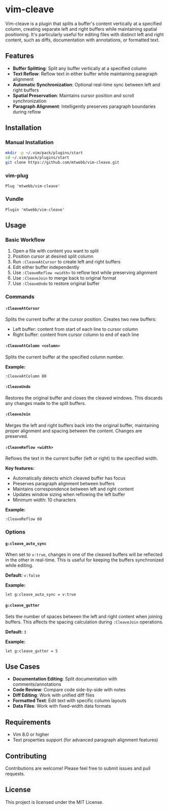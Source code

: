 # vim-cleave

Vim-cleave is a plugin that splits a buffer's content vertically at a specified column, creating separate left and right buffers while maintaining spatial positioning. It's particularly useful for editing files with distinct left and right content, such as diffs, documentation with annotations, or formatted text.

## Features

- **Buffer Splitting**: Split any buffer vertically at a specified column
- **Text Reflow**: Reflow text in either buffer while maintaining paragraph alignment
- **Automatic Synchronization**: Optional real-time sync between left and right buffers
- **Spatial Preservation**: Maintains cursor position and scroll synchronization
- **Paragraph Alignment**: Intelligently preserves paragraph boundaries during reflow

## Installation

### Manual Installation

```bash
mkdir -p ~/.vim/pack/plugins/start
cd ~/.vim/pack/plugins/start
git clone https://github.com/mtwebb/vim-cleave.git
```

### vim-plug

```vim
Plug 'mtwebb/vim-cleave'
```

### Vundle

```vim
Plugin 'mtwebb/vim-cleave'
```

## Usage

### Basic Workflow

1. Open a file with content you want to split
2. Position cursor at desired split column
3. Run `:CleaveAtCursor` to create left and right buffers
4. Edit either buffer independently
5. Use `:CleaveReflow <width>` to reflow text while preserving alignment
6. Use `:CleaveJoin` to merge back to original format
7. Use `:CleaveUndo` to restore original buffer

### Commands

#### `:CleaveAtCursor`
Splits the current buffer at the cursor position. Creates two new buffers:
- Left buffer: content from start of each line to cursor column
- Right buffer: content from cursor column to end of each line

#### `:CleaveAtColumn <column>`
Splits the current buffer at the specified column number.

**Example:**
```vim
:CleaveAtColumn 80
```

#### `:CleaveUndo`
Restores the original buffer and closes the cleaved windows. This discards any changes made to the split buffers.

#### `:CleaveJoin`
Merges the left and right buffers back into the original buffer, maintaining proper alignment and spacing between the content. Changes are preserved.

#### `:CleaveReflow <width>`
Reflows the text in the current buffer (left or right) to the specified width. 

**Key features:**
- Automatically detects which cleaved buffer has focus
- Preserves paragraph alignment between buffers
- Maintains correspondence between left and right content
- Updates window sizing when reflowing the left buffer
- Minimum width: 10 characters

**Example:**
```vim
:CleaveReflow 60
```

### Options

#### `g:cleave_auto_sync`
When set to `v:true`, changes in one of the cleaved buffers will be reflected in the other in real-time. This is useful for keeping the buffers synchronized while editing.

**Default:** `v:false`

**Example:**
```vim
let g:cleave_auto_sync = v:true
```

#### `g:cleave_gutter`
Sets the number of spaces between the left and right content when joining buffers. This affects the spacing calculation during `:CleaveJoin` operations.

**Default:** `3`

**Example:**
```vim
let g:cleave_gutter = 5
```

## Use Cases

- **Documentation Editing**: Split documentation with comments/annotations
- **Code Review**: Compare code side-by-side with notes
- **Diff Editing**: Work with unified diff files
- **Formatted Text**: Edit text with specific column layouts
- **Data Files**: Work with fixed-width data formats

## Requirements

- Vim 8.0 or higher
- Text properties support (for advanced paragraph alignment features)

## Contributing

Contributions are welcome! Please feel free to submit issues and pull requests.

## License

This project is licensed under the MIT License.
